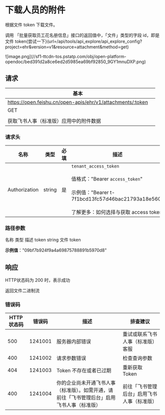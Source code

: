 # 下载人员的附件

根据文件 token 下载文件。

调用 「批量获取员工花名册信息」接口的返回值中，「文件」类型的字段 id，即是文件 token{尝试一下}(url=/api/tools/api_explore/api_explore_config?project=ehr&version=v1&resource=attachment&method=get)

<md-alert type="error">

</md-alert>


<md-alert type="warn">

</md-alert>


<md-alert type="tip">
![image.png](//sf1-ttcdn-tos.pstatp.com/obj/open-platform-opendoc/bed391d2a8ce6ed2d5985ea69bf92850_9GY1mnuDXP.png)
</md-alert>




## 请求
| 基本 |  |
| --- | --- |
| https://open.feishu.cn/open-apis/ehr/v1/attachments/:token |
| GET |
|  |
| 获取飞书人事（标准版）应用中的附件数据 |


### 请求头
| 名称 | 类型 | 必填 | 描述 |
| --- | --- | --- | --- |
| Authorization | string | 是 | `tenant_access_token`<br><br>值格式："Bearer `access_token`"<br><br>示例值："Bearer t-7f1bcd13fc57d46bac21793a18e560"<br><br>了解更多：如何选择与获取 access token |





### 路径参数
<md-dt-table>
  <md-dt-thead>
      <md-dt-tr>
      <md-dt-th style="width: 35%;">名称</md-dt-th>
      <md-dt-th style="width: 13%;">类型</md-dt-th>
      <md-dt-th style="width: 52%;">描述</md-dt-th>
      </md-dt-tr>
  </md-dt-thead>
  <md-dt-tbody>

<md-dt-tr level="0">
	<md-dt-td>
	token
	</md-dt-td>
	<md-dt-td>
	string
	</md-dt-td>
	<md-dt-td>
	文件 token

**示例值**："09bf7b924f9a4a69875788891b5970d8"
	</md-dt-td>
</md-dt-tr>

  </md-dt-tbody>
</md-dt-table>






## 响应



HTTP状态码为 200 时，表示成功

返回文件二进制流



### 错误码
| HTTP状态码 | 错误码 | 描述 | 排查建议 |
| --- | --- | --- | --- |
| 500 | 1241001 | 服务器内部错误 | 重试或联系飞书人事（标准版）客服 |
| 400 | 1241002 | 请求参数错误 | 检查查询参数 |
| 404 | 1241003 | Token 不存在或者已过期 | 重新获取 Token |
| 400 | 1241004 | 你的企业尚未开通飞书人事（标准版）。如需开通，请前往「飞书管理后台」启用飞书人事（标准版） | 前往「飞书管理后台」启用飞书人事（标准版） |






